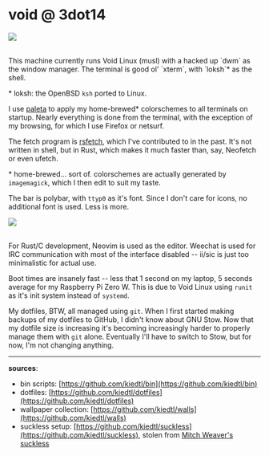 # void @ 3dot14

![](/images/3dot14-norm.jpg)

<br>
This machine currently runs Void Linux (musl) with a hacked up `dwm` as the
window manager. The terminal is good ol' `xterm`, with `loksh`* as the shell.

\* loksh: the OpenBSD `ksh` ported to Linux.

I use [paleta](https://github.com/dylanaraps/paleta) to apply my home-brewed*
colorschemes to all terminals on startup. Nearly everything is done from the
terminal, with the exception of my browsing, for which I use Firefox or
netsurf.

The fetch program is [rsfetch](https://github.com/rsfetch/rsfetch),
which I've contributed to in the past. It's not written in shell, but in Rust,
which makes it much faster than, say, Neofetch or even ufetch.

\* home-brewed... sort of. colorschemes are actually generated by `imagemagick`,
which I then edit to suit my taste.

The bar is polybar, with `ttyp0` as it's font. Since I don't care for icons,
no additional font is used. Less is more.

![](/images/3dot14-dev.jpg)

<br>
For Rust/C development, Neovim is used as the editor. Weechat is used for IRC
communication with most of the interface disabled -- ii/sic is just too
minimalistic for actual use.

Boot times are insanely fast -- less that 1 second on my laptop, 5 seconds average
for my Raspberry Pi Zero W. This is due to Void Linux using `runit` as it's init
system instead of `systemd`.

My dotfiles, BTW, all managed using `git`. When I first started making backups
of my dotfiles to GitHub, I didn't know about GNU Stow. Now that my dotfile size
is increasing it's becoming increasingly harder to properly manage them with `git`
alone. Eventually I'll have to switch to Stow, but for now, I'm not changing
anything.

---

**sources**:

- bin scripts: [https://github.com/kiedtl/bin](https://github.com/kiedtl/bin)
- dotfiles: [https://github.com/kiedtl/dotfiles](https://github.com/kiedtl/dotfiles)
- wallpaper collection: [https://github.com/kiedtl/walls](https://github.com/kiedtl/walls)
- suckless setup: [https://github.com/kiedtl/suckless](https://github.com/kiedtl/suckless), stolen from [Mitch Weaver's suckless](https://github.com/mitchweaver/suckless)
